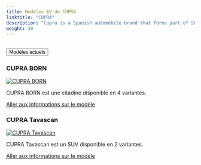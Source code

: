 ```yaml
---
title: Modèles EV de CUPRA
linktitle: "CUPRA"
description: "Cupra is a Spanish automobile brand that forms part of SEAT. It was created in 2018 as a spin-off of SEAT's performance division. Cupra stands for Cup Racing and reflects the brand's passion for racing and powerful car."
weight: 30
---
```

<!-- markdownlint-disable MD033 -->
<!-- markdownlint-disable MD010 -->


<div class="accordion" id="accordionPanelsStayOpenExample">
    <div class="accordion-item">
        <h2 class="accordion-header">
            <button class="accordion-button" type="button" data-bs-toggle="collapse" data-bs-target="#panelsStayOpen-collapseOne" aria-expanded="true" aria-controls="panelsStayOpen-collapseOne">
                        Modèles actuels
            </button>
        </h2>
        <div id="panelsStayOpen-collapseOne" class="accordion-collapse collapse show">
            <div class="accordion-body">
    <div class="container p-3 mb-4 bg-body-tertiary rounded border">
        <h3>CUPRA BORN</h3>
        <div class="row">
            <div class="col col-12 col-md-6">
                <a href="born">
                    <img src="https://media.evkx.net/multimedia/models/cupra/born/born_58/main_1_st.jpg" class="img-fluid" alt="CUPRA BORN" >
                </a>
            </div>
            <div class="col col-12 col-md-6"><p>
CUPRA BORN est une citadine disponible en 4 variantes.
</p>
	<a href="born/" class="btn btn-outline-primary" role="button">Aller aux informations sur le modèle</a>
		</div>
	</div>
</div>
    <div class="container p-3 mb-4 bg-body-tertiary rounded border">
        <h3>CUPRA Tavascan</h3>
        <div class="row">
            <div class="col col-12 col-md-6">
                <a href="tavascan">
                    <img src="https://media.evkx.net/multimedia/models/cupra/tavascan/tavascan_vz/main_1_st.JPG" class="img-fluid" alt="CUPRA Tavascan" >
                </a>
            </div>
            <div class="col col-12 col-md-6"><p>
CUPRA Tavascan est un SUV disponible en 2 variantes.
</p>
	<a href="tavascan/" class="btn btn-outline-primary" role="button">Aller aux informations sur le modèle</a>
		</div>
	</div>
</div>
        </div>
    </div>
</div></div>
